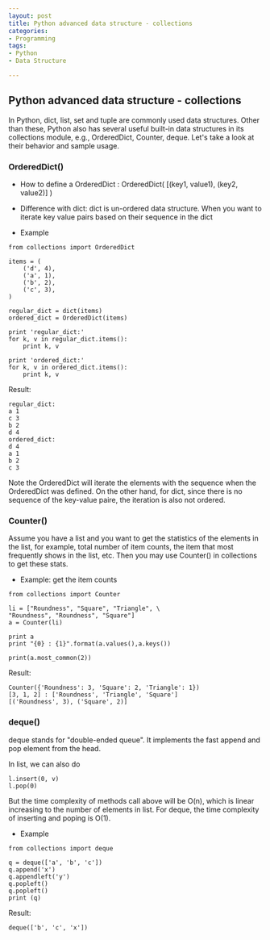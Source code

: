 ```yaml
---
layout: post
title: Python advanced data structure - collections
categories:
- Programming
tags:
- Python
- Data Structure

---
```


## Python advanced data structure - collections

In Python, dict, list, set and tuple are commonly used data structures. Other than these, Python also has several useful built-in data structures in its collections module, e.g., OrderedDict, Counter, deque. Let's take a look at their behavior and sample usage.
 
### OrderedDict()

- How to define a OrderedDict : 
OrderedDict( [(key1, value1), (key2, value2)] )

- Difference with dict: dict is un-ordered data structure. When you want to iterate key value pairs based on their sequence in the dict 

- Example

```
from collections import OrderedDict

items = (
    ('d', 4),
    ('a', 1),
    ('b', 2),
    ('c', 3),
)

regular_dict = dict(items)
ordered_dict = OrderedDict(items)

print 'regular_dict:'
for k, v in regular_dict.items():
    print k, v

print 'ordered_dict:'
for k, v in ordered_dict.items():
    print k, v
```

Result:

```
regular_dict:
a 1
c 3
b 2
d 4
ordered_dict:
d 4
a 1
b 2
c 3
```

Note the OrderedDict will iterate the elements with the sequence when the OrderedDict was defined. On the other hand, for dict, since there is no sequence of the key-value paire, the iteration is also not ordered. 

### Counter()

Assume you have a list and you want to get the statistics of the elements in the list, for example, total number of item counts, the item that most frequently shows in the list, etc. Then you may use Counter() in collections to get these stats. 

- Example: get the item counts

```
from collections import Counter
 
li = ["Roundness", "Square", "Triangle", \
"Roundness", "Roundness", "Square"]
a = Counter(li)
 
print a
print "{0} : {1}".format(a.values(),a.keys())
 
print(a.most_common(2)) 
```

Result:

```
Counter({'Roundness': 3, 'Square': 2, 'Triangle': 1})
[3, 1, 2] : ['Roundness', 'Triangle', 'Square']
[('Roundness', 3), ('Square', 2)]
```

### deque()

deque stands for "double-ended queue". It implements the fast append and pop element from the head. 

In list, we can also do 

```
l.insert(0, v)
l.pop(0)
```

But the time complexity of methods call above will be O(n), which is linear increasing to the number of elements in list. For deque, the time complexity of inserting and poping is O(1). 

- Example

```
from collections import deque

q = deque(['a', 'b', 'c'])
q.append('x')
q.appendleft('y')
q.popleft()
q.popleft()
print (q)
```

Result:


```
deque(['b', 'c', 'x'])
```


